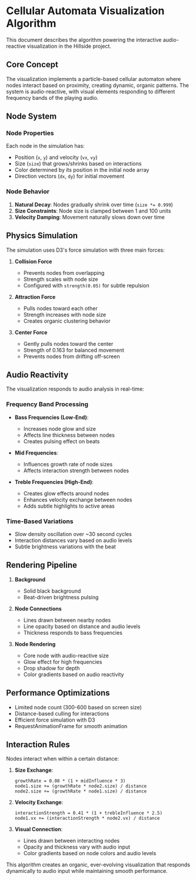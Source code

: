 # Cellular Automata Visualization Algorithm

This document describes the algorithm powering the interactive audio-reactive visualization in the Hillside project.

## Core Concept

The visualization implements a particle-based cellular automaton where nodes interact based on proximity, creating dynamic, organic patterns. The system is audio-reactive, with visual elements responding to different frequency bands of the playing audio.

## Node System

### Node Properties
Each node in the simulation has:
- Position (`x`, `y`) and velocity (`vx`, `vy`)
- Size (`size`) that grows/shrinks based on interactions
- Color determined by its position in the initial node array
- Direction vectors (`dx`, `dy`) for initial movement

### Node Behavior
1. **Natural Decay**: Nodes gradually shrink over time (`size *= 0.999`)
2. **Size Constraints**: Node size is clamped between 1 and 100 units
3. **Velocity Damping**: Movement naturally slows down over time

## Physics Simulation

The simulation uses D3's force simulation with three main forces:

1. **Collision Force**
   - Prevents nodes from overlapping
   - Strength scales with node size
   - Configured with `strength(0.05)` for subtle repulsion

2. **Attraction Force**
   - Pulls nodes toward each other
   - Strength increases with node size
   - Creates organic clustering behavior

3. **Center Force**
   - Gently pulls nodes toward the center
   - Strength of 0.163 for balanced movement
   - Prevents nodes from drifting off-screen

## Audio Reactivity

The visualization responds to audio analysis in real-time:

### Frequency Band Processing
- **Bass Frequencies (Low-End)**:
  - Increases node glow and size
  - Affects line thickness between nodes
  - Creates pulsing effect on beats

- **Mid Frequencies**:
  - Influences growth rate of node sizes
  - Affects interaction strength between nodes

- **Treble Frequencies (High-End)**:
  - Creates glow effects around nodes
  - Enhances velocity exchange between nodes
  - Adds subtle highlights to active areas

### Time-Based Variations
- Slow density oscillation over ~30 second cycles
- Interaction distances vary based on audio levels
- Subtle brightness variations with the beat

## Rendering Pipeline

1. **Background**
   - Solid black background
   - Beat-driven brightness pulsing

2. **Node Connections**
   - Lines drawn between nearby nodes
   - Line opacity based on distance and audio levels
   - Thickness responds to bass frequencies

3. **Node Rendering**
   - Core node with audio-reactive size
   - Glow effect for high frequencies
   - Drop shadow for depth
   - Color gradients based on audio reactivity

## Performance Optimizations

- Limited node count (300-600 based on screen size)
- Distance-based culling for interactions
- Efficient force simulation with D3
- RequestAnimationFrame for smooth animation

## Interaction Rules

Nodes interact when within a certain distance:
1. **Size Exchange**:
   ```
   growthRate = 0.08 * (1 + midInfluence * 3)
   node1.size += (growthRate * node2.size) / distance
   node2.size += (growthRate * node1.size) / distance
   ```

2. **Velocity Exchange**:
   ```
   interactionStrength = 0.41 * (1 + trebleInfluence * 2.5)
   node1.vx += (interactionStrength * node2.vx) / distance
   ```

3. **Visual Connection**:
   - Lines drawn between interacting nodes
   - Opacity and thickness vary with audio input
   - Color gradients based on node colors and audio levels

This algorithm creates an organic, ever-evolving visualization that responds dynamically to audio input while maintaining smooth performance.
